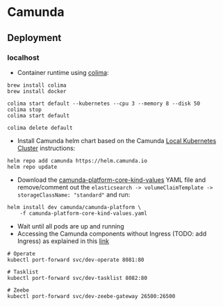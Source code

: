 # Camunda

## Deployment

### localhost

* Container runtime using [colima](https://github.com/abiosoft/colima):

```shell
brew install colima
brew install docker

colima start default --kubernetes --cpu 3 --memory 8 --disk 50
colima stop
colima start default

colima delete default
```

* Install Camunda helm chart based on the Camunda [Local Kubernetes Cluster](https://docs.camunda.io/docs/self-managed/platform-deployment/helm-kubernetes/guides/local-kubernetes-cluster/) instructions:

```shell
helm repo add camunda https://helm.camunda.io
helm repo update
```

* Download the [camunda-platform-core-kind-values](https://github.com/camunda/camunda-platform-helm/blob/main/kind/camunda-platform-core-kind-values.yaml) 
YAML file and remove/comment out the `elasticsearch -> volumeClaimTemplate -> storageClassName: "standard"`
and run:

```shell
helm install dev camunda/camunda-platform \
    -f camunda-platform-core-kind-values.yaml
```

* Wait until all pods are up and running
* Accessing the Camunda components without Ingress (TODO: add Ingress) as explained in this [link](https://docs.camunda.io/docs/self-managed/platform-deployment/helm-kubernetes/guides/accessing-components-without-ingress/)

```shell
# Operate
kubectl port-forward svc/dev-operate 8081:80

# Tasklist
kubectl port-forward svc/dev-tasklist 8082:80

# Zeebe
kubectl port-forward svc/dev-zeebe-gateway 26500:26500
```
